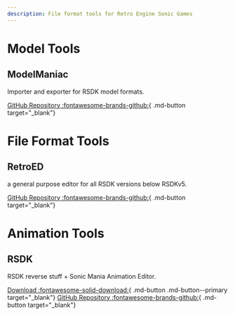 ```yaml
---
description: File format tools for Retro Engine Sonic Games
---
```

# Model Tools

## ModelManiac
Importer and exporter for RSDK model formats.

[GitHub Repository :fontawesome-brands-github:](https://github.com/Rubberduckycooly/ModelManiac){ .md-button target="_blank"}

# File Format Tools

## RetroED
a general purpose editor for all RSDK versions below RSDKv5.

[GitHub Repository :fontawesome-brands-github:](https://github.com/Rubberduckycooly/RetroED){ .md-button target="_blank"}

# Animation Tools

## RSDK
RSDK reverse stuff + Sonic Mania Animation Editor.

[Download :fontawesome-solid-download:](https://github.com/Xeeynamo/RSDK/releases){ .md-button .md-button--primary target="_blank"}
[GitHub Repository :fontawesome-brands-github:](https://github.com/Xeeynamo/RSDK){ .md-button target="_blank"}
